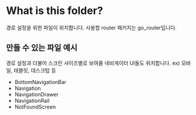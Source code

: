 # What is this folder?

경로 설정을 위한 파일이 위치합니다. 사용할 router 패키지는 go_router입니다.

## 만들 수 있는 파일 예시
경로 설정과 더불어 스크린 사이즈별로 보여줄 네비게이터 UI들도 위치합니다. ex) 모바일, 태블릿, 데스크탑 등
- BottomNavigationBar
- Navigation
- NavigationDrawer
- NavigationRail
- NotFoundScreen